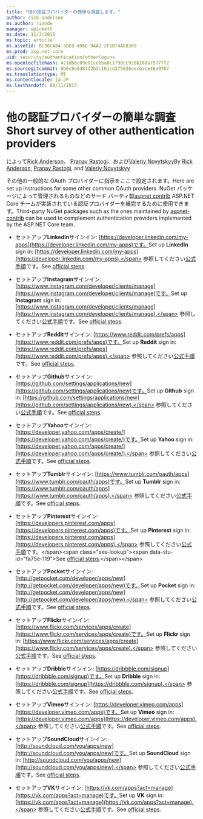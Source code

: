 ```yaml
---
title: "他の認証プロバイダーの簡単な調査します。"
author: rick-anderson
ms.author: riande
manager: wpickett
ms.date: 11/3/2016
ms.topic: article
ms.assetid: BC36CA84-3DE8-496E-9AA2-2F1B74AE8309
ms.prod: asp.net-core
uid: security/authentication/otherlogins
ms.openlocfilehash: 421db8c89e01cebba0c1f98cc9286288a75777f2
ms.sourcegitcommit: 0b6c8e6d81d2b3c161cd375036eecbace46a9707
ms.translationtype: MT
ms.contentlocale: ja-JP
ms.lasthandoff: 08/11/2017
---
```

# <a name="short-survey-of-other-authentication-providers"></a><span data-ttu-id="fa75e-102">他の認証プロバイダーの簡単な調査</span><span class="sxs-lookup"><span data-stu-id="fa75e-102">Short survey of other authentication providers</span></span>

<a name=security-authentication-other-logins></a>

<span data-ttu-id="fa75e-103">によって[Rick Anderson](https://twitter.com/RickAndMSFT)、 [Pranav Rastogi](https://github.com/rustd)、および[Valeriy Novytskyy](https://github.com/01binary)</span><span class="sxs-lookup"><span data-stu-id="fa75e-103">By [Rick Anderson](https://twitter.com/RickAndMSFT), [Pranav Rastogi](https://github.com/rustd), and [Valeriy Novytskyy](https://github.com/01binary)</span></span>

<span data-ttu-id="fa75e-104">その他の一般的な OAuth プロバイダーに指示をここで設定されます。</span><span class="sxs-lookup"><span data-stu-id="fa75e-104">Here are set up instructions for some other common OAuth providers.</span></span> <span data-ttu-id="fa75e-105">NuGet パッケージによって管理されるものなどのサード パーティ製[aspnet contrib](https://www.nuget.org/packages?q=owners%3Aaspnet-contrib+title%3AOAuth) ASP.NET Core チームが実装されている認証プロバイダーを補完するために使用できます。</span><span class="sxs-lookup"><span data-stu-id="fa75e-105">Third-party NuGet packages such as the ones maintained by [aspnet-contrib](https://www.nuget.org/packages?q=owners%3Aaspnet-contrib+title%3AOAuth) can be used to complement authentication providers implemented by the ASP.NET Core team.</span></span>

* <span data-ttu-id="fa75e-106">セットアップ**LinkedIn**サインイン: [https://developer.linkedin.com/my-apps](https://developer.linkedin.com/my-apps)です。</span><span class="sxs-lookup"><span data-stu-id="fa75e-106">Set up **LinkedIn** sign in: [https://developer.linkedin.com/my-apps](https://developer.linkedin.com/my-apps).</span></span> <span data-ttu-id="fa75e-107">参照してください[公式手順](https://developer.linkedin.com/docs/oauth2)です。</span><span class="sxs-lookup"><span data-stu-id="fa75e-107">See [official steps](https://developer.linkedin.com/docs/oauth2).</span></span>

* <span data-ttu-id="fa75e-108">セットアップ**Instagram**サインイン: [https://www.instagram.com/developer/clients/manage](https://www.instagram.com/developer/clients/manage)です。</span><span class="sxs-lookup"><span data-stu-id="fa75e-108">Set up **Instagram** sign in: [https://www.instagram.com/developer/clients/manage](https://www.instagram.com/developer/clients/manage).</span></span> <span data-ttu-id="fa75e-109">参照してください[公式手順](https://www.instagram.com/developer/authentication/)です。</span><span class="sxs-lookup"><span data-stu-id="fa75e-109">See [official steps](https://www.instagram.com/developer/authentication/).</span></span>

* <span data-ttu-id="fa75e-110">セットアップ**Reddit**サインイン: [https://www.reddit.com/prefs/apps](https://www.reddit.com/prefs/apps)です。</span><span class="sxs-lookup"><span data-stu-id="fa75e-110">Set up **Reddit** sign in: [https://www.reddit.com/prefs/apps](https://www.reddit.com/prefs/apps).</span></span> <span data-ttu-id="fa75e-111">参照してください[公式手順](https://github.com/reddit/reddit/wiki/OAuth2-Quick-Start-Example)です。</span><span class="sxs-lookup"><span data-stu-id="fa75e-111">See [official steps](https://github.com/reddit/reddit/wiki/OAuth2-Quick-Start-Example).</span></span>

* <span data-ttu-id="fa75e-112">セットアップ**Github**サインイン: [https://github.com/settings/applications/new](https://github.com/settings/applications/new)です。</span><span class="sxs-lookup"><span data-stu-id="fa75e-112">Set up **Github** sign in: [https://github.com/settings/applications/new](https://github.com/settings/applications/new).</span></span> <span data-ttu-id="fa75e-113">参照してください[公式手順](https://developer.github.com/v3/oauth/)です。</span><span class="sxs-lookup"><span data-stu-id="fa75e-113">See [official steps](https://developer.github.com/v3/oauth/).</span></span>

* <span data-ttu-id="fa75e-114">セットアップ**Yahoo**サインイン: [https://developer.yahoo.com/apps/create/](https://developer.yahoo.com/apps/create/)です。</span><span class="sxs-lookup"><span data-stu-id="fa75e-114">Set up **Yahoo** sign in: [https://developer.yahoo.com/apps/create/](https://developer.yahoo.com/apps/create/).</span></span> <span data-ttu-id="fa75e-115">参照してください[公式手順](https://developer.yahoo.com/bbauth/user.html)です。</span><span class="sxs-lookup"><span data-stu-id="fa75e-115">See [official steps](https://developer.yahoo.com/bbauth/user.html).</span></span>

* <span data-ttu-id="fa75e-116">セットアップ**Tumblr**サインイン: [https://www.tumblr.com/oauth/apps](https://www.tumblr.com/oauth/apps)です。</span><span class="sxs-lookup"><span data-stu-id="fa75e-116">Set up **Tumblr** sign in: [https://www.tumblr.com/oauth/apps](https://www.tumblr.com/oauth/apps).</span></span> <span data-ttu-id="fa75e-117">参照してください[公式手順](https://www.tumblr.com/docs/en/api/v2#auth)です。</span><span class="sxs-lookup"><span data-stu-id="fa75e-117">See [official steps](https://www.tumblr.com/docs/en/api/v2#auth).</span></span>

* <span data-ttu-id="fa75e-118">セットアップ**Pinterest**サインイン: [https://developers.pinterest.com/apps](https://developers.pinterest.com/apps)です。</span><span class="sxs-lookup"><span data-stu-id="fa75e-118">Set up **Pinterest** sign in: [https://developers.pinterest.com/apps](https://developers.pinterest.com/apps).</span></span> <span data-ttu-id="fa75e-119">参照してください[公式手順](https://developers.pinterest.com/docs/api/overview/?)です。</span><span class="sxs-lookup"><span data-stu-id="fa75e-119">See [official steps](https://developers.pinterest.com/docs/api/overview/?).</span></span>

* <span data-ttu-id="fa75e-120">セットアップ**Pocket**サインイン: [http://getpocket.com/developer/apps/new](http://getpocket.com/developer/apps/new)です。</span><span class="sxs-lookup"><span data-stu-id="fa75e-120">Set up **Pocket** sign in: [http://getpocket.com/developer/apps/new](http://getpocket.com/developer/apps/new).</span></span> <span data-ttu-id="fa75e-121">参照してください[公式手順](https://getpocket.com/developer/docs/authentication)です。</span><span class="sxs-lookup"><span data-stu-id="fa75e-121">See [official steps](https://getpocket.com/developer/docs/authentication).</span></span>

* <span data-ttu-id="fa75e-122">セットアップ**Flickr**サインイン: [https://www.flickr.com/services/apps/create](https://www.flickr.com/services/apps/create)です。</span><span class="sxs-lookup"><span data-stu-id="fa75e-122">Set up **Flickr** sign in: [https://www.flickr.com/services/apps/create](https://www.flickr.com/services/apps/create).</span></span> <span data-ttu-id="fa75e-123">参照してください[公式手順](https://www.flickr.com/services/api/auth.oauth.html)です。</span><span class="sxs-lookup"><span data-stu-id="fa75e-123">See [official steps](https://www.flickr.com/services/api/auth.oauth.html).</span></span>

* <span data-ttu-id="fa75e-124">セットアップ**Dribble**サインイン: [https://dribbble.com/signup](https://dribbble.com/signup)です。</span><span class="sxs-lookup"><span data-stu-id="fa75e-124">Set up **Dribble** sign in: [https://dribbble.com/signup](https://dribbble.com/signup).</span></span> <span data-ttu-id="fa75e-125">参照してください[公式手順](http://developer.dribbble.com/v1/oauth/)です。</span><span class="sxs-lookup"><span data-stu-id="fa75e-125">See [official steps](http://developer.dribbble.com/v1/oauth/).</span></span>

* <span data-ttu-id="fa75e-126">セットアップ**Vimeo**サインイン: [https://developer.vimeo.com/apps](https://developer.vimeo.com/apps)です。</span><span class="sxs-lookup"><span data-stu-id="fa75e-126">Set up **Vimeo** sign in: [https://developer.vimeo.com/apps](https://developer.vimeo.com/apps).</span></span> <span data-ttu-id="fa75e-127">参照してください[公式手順](https://developer.vimeo.com/api/authentication)です。</span><span class="sxs-lookup"><span data-stu-id="fa75e-127">See [official steps](https://developer.vimeo.com/api/authentication).</span></span>

* <span data-ttu-id="fa75e-128">セットアップ**SoundCloud**サインイン: [http://soundcloud.com/you/apps/new](http://soundcloud.com/you/apps/new)です。</span><span class="sxs-lookup"><span data-stu-id="fa75e-128">Set up **SoundCloud** sign in: [http://soundcloud.com/you/apps/new](http://soundcloud.com/you/apps/new).</span></span> <span data-ttu-id="fa75e-129">参照してください[公式手順](https://developers.soundcloud.com/blog/we-love-oauth-2)です。</span><span class="sxs-lookup"><span data-stu-id="fa75e-129">See [official steps](https://developers.soundcloud.com/blog/we-love-oauth-2).</span></span>

* <span data-ttu-id="fa75e-130">セットアップ**VK**サインイン: [https://vk.com/apps?act=manage](https://vk.com/apps?act=manage)です。</span><span class="sxs-lookup"><span data-stu-id="fa75e-130">Set up **VK** sign in: [https://vk.com/apps?act=manage](https://vk.com/apps?act=manage).</span></span> <span data-ttu-id="fa75e-131">参照してください[公式手順](https://vk.com/pages?oid=-17680044&p=Authorizing_Sites)です。</span><span class="sxs-lookup"><span data-stu-id="fa75e-131">See [official steps](https://vk.com/pages?oid=-17680044&p=Authorizing_Sites).</span></span>
